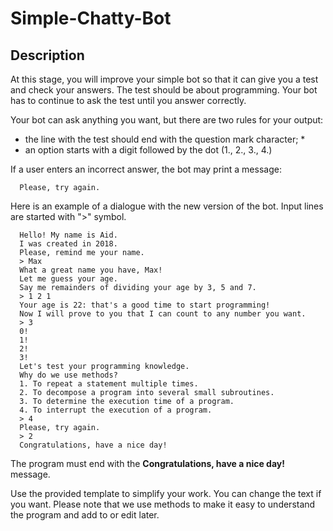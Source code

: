 # Simple-Chatty-Bot

## Description
At this stage, you will improve your simple bot so that it can give you a test and check your answers. The test should be about programming. Your bot has to continue to ask the test until you answer correctly.

Your bot can ask anything you want, but there are two rules for your output:

* the line with the test should end with the question mark character; *
* an option starts with a digit followed by the dot (1., 2., 3., 4.)

If a user enters an incorrect answer, the bot may print a message:

      Please, try again.
Here is an example of a dialogue with the new version of the bot. Input lines are started with ">" symbol.

      Hello! My name is Aid.
      I was created in 2018.
      Please, remind me your name.
      > Max
      What a great name you have, Max!
      Let me guess your age.
      Say me remainders of dividing your age by 3, 5 and 7.
      > 1 2 1
      Your age is 22: that's a good time to start programming!
      Now I will prove to you that I can count to any number you want.
      > 3
      0!
      1!
      2!
      3!
      Let's test your programming knowledge.
      Why do we use methods?
      1. To repeat a statement multiple times.
      2. To decompose a program into several small subroutines.
      3. To determine the execution time of a program.
      4. To interrupt the execution of a program.
      > 4
      Please, try again.
      > 2
      Congratulations, have a nice day!
The program must end with the **Congratulations, have a nice day!** message.

Use the provided template to simplify your work. You can change the text if you want. Please note that we use methods to make it easy to understand the program and add to or edit later.

